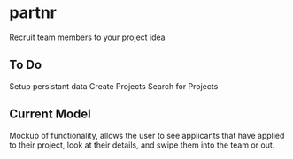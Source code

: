 # partnr

Recruit team members to your project idea

## To Do

Setup persistant data
Create Projects
Search for Projects

## Current Model

Mockup of functionality, allows the user to see applicants that have applied to their project, look at their details, and swipe them into the team or out.
